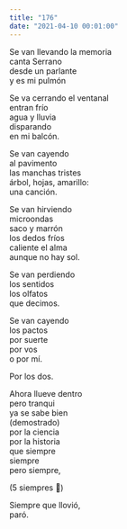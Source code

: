 ```yaml
---
title: "176"
date: "2021-04-10 00:01:00"
---
```


Se van llevando la memoria\
canta Serrano\
desde un parlante\
y es mi pulmón

Se va cerrando el ventanal\
entran frío\
agua y lluvia\
disparando\
en mi balcón.

Se van cayendo\
al pavimento\
las manchas tristes\
árbol, hojas, amarillo:\
una canción.

Se van hirviendo\
microondas\
saco y marrón\
los dedos fríos\
caliente el alma\
aunque no hay sol.

Se van perdiendo\
los sentidos\
los olfatos\
que decimos.

Se van cayendo\
los pactos\
por suerte\
por vos\
o por mí.

Por los dos.

Ahora llueve dentro\
pero tranqui\
ya se sabe bien\
(demostrado)\
por la ciencia\
por la historia\
que siempre\
siempre\
pero siempre,

(5 siempres 🙏)

Siempre que llovió,\
paró.
